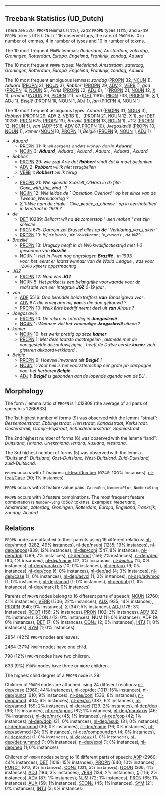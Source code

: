 

--------------------------------------------------------------------------------

## Treebank Statistics (UD_Dutch)

There are 3201 `PROPN` lemmas (14%), 3242 `PROPN` types (11%) and 6749 `PROPN` tokens (3%).
Out of 16 observed tags, the rank of `PROPN` is: 3 in number of lemmas, 4 in number of types and 10 in number of tokens.

The 10 most frequent `PROPN` lemmas: <em>Nederland, Amsterdam, zaterdag, Groningen, Rotterdam, Europa, Engeland, Frankrijk, zondag, Aduard</em>

The 10 most frequent `PROPN` types:  <em>Nederland, Amsterdam, zaterdag, Groningen, Rotterdam, Europa, Engeland, Frankrijk, zondag, Aduard</em>

The 10 most frequent ambiguous lemmas: <em>zondag</em> ([PROPN]() 32, [NOUN]() 1), <em>Aduard</em> ([PROPN]() 31, [NOUN]() 3), <em>Robbert</em> ([PROPN]() 29, [ADV]() 2, [VERB]() 1), <em>god</em> ([PROPN]() 16, [NOUN]() 5), <em>Parijs</em> ([PROPN]() 22, [ADJ]() 6), <em>`</em> ([PROPN]() 21, [NOUN]() 12, [X]() 1), <em>product</em> ([NOUN]() 26, [PROPN]() 21), <em>de</em> ([DET]() 11815, [PRON]() 738, [PROPN]() 19, [X]() 1, [ADJ]() 1), <em>België</em> ([PROPN]() 18, [NOUN]() 1, [ADJ]() 1), <em>jan</em> ([PROPN]() 4, [NOUN]() 1)

The 10 most frequent ambiguous types:  <em>Aduard</em> ([PROPN]() 31, [NOUN]() 3), <em>Robbert</em> ([PROPN]() 29, [ADV]() 2, [VERB]() 1), <em>`</em> ([PROPN]() 21, [NOUN]() 12, [X]() 1), <em>de</em> ([DET]() 10289, [PRON]() 675, [PROPN]() 13), <em>Brazilië</em> ([PROPN]() 13, [NOUN]() 1), <em>JGZ</em> ([PROPN]() 12, [NOUN]() 5), <em>van</em> ([ADP]() 5516, [ADV]() 87, [PROPN]() 10), <em>Joegoslavië</em> ([PROPN]() 10, [NOUN]() 1), <em>kamer</em> ([NOUN]() 10, [PROPN]() 1), <em>België</em> ([PROPN]() 9, [NOUN]() 1, [ADJ]() 1)


* <em>Aduard</em>
  * [PROPN]() 31: <em>ik wil nergens anders wonen dan in <b>Aduard</b></em>
  * [NOUN]() 3: <em><b>Aduard</b> , Aduard , Aduard , Aduard , Aduard , Aduard</em>
* <em>Robbert</em>
  * [PROPN]() 29: <em>wie zegt Arie dat <b>Robbert</b> vindt dat ik moet bedanken</em>
  * [ADV]() 2: <em><b>Robbert</b> wil ik niet terugbellen</em>
  * [VERB]() 1: <em><b>Robbert</b> bel ik terug</em>
* <em>`</em>
  * [PROPN]() 21: <em>Wie speelde Scarlett_O'Hara in de film <b>`</b> Gone_with_the_wind ' ?</em>
  * [NOUN]() 12: <em>Wie leidde de <b>`</b> Operation_Overlord ' op het einde van de Tweede_Wereldoorlog ?</em>
  * [X]() 1: <em>Wie nam de single <b>`</b> Give_peace_a_chance ' op in een hotelbed in Montreal in 1969 ?</em>
* <em>de</em>
  * [DET]() 10289: <em>Bellaart wil na <b>de</b> zomerstop ' uren maken ' met zijn selectie .</em>
  * [PRON]() 675: <em>Daarom zet Brussel alles op <b>de</b> ' Verklaring_van_Laken ' .</em>
  * [PROPN]() 13: <em>bij de lunch , <b>de</b> Volkskrant ; 's_avonds , de NRC .</em>
* <em>Brazilië</em>
  * [PROPN]() 13: <em>Uruguay heeft in de WK-kwalificatiestrijd met 1-0 gewonnen van <b>Brazilië</b> .</em>
  * [NOUN]() 1: <em>Het in Polen nog ongeslagen <b>Brazilië</b> , in 1993 voor_het_eerst en laatst winnaar van de World_League , was voor 12000 kijkers oppermachtig .</em>
* <em>JGZ</em>
  * [PROPN]() 12: <em>Naar één <b>JGZ</b></em>
  * [NOUN]() 5: <em>Het pakket is een belangrijke voorwaarde voor de realisatie van een integrale <b>JGZ</b> 0-19 jaar .</em>
* <em>van</em>
  * [ADP]() 5516: <em>Ono bereidde beide treffers <b>van</b> Yanasigawa voor .</em>
  * [ADV]() 87: <em>die vroeg aan mij <b>van</b> is die dan getrouwd ?</em>
  * [PROPN]() 10: <em>Welk Brits bedrijf neemt deel uit <b>van</b> Airbus ?</em>
* <em>Joegoslavië</em>
  * [PROPN]() 10: <em>De return is zaterdag in <b>Joegoslavië</b> .</em>
  * [NOUN]() 1: <em>Wanneer viel het voormalige <b>Joegoslavië</b> uiteen ?</em>
* <em>kamer</em>
  * [NOUN]() 10: <em>het werkt prettig op deze <b>kamer</b></em>
  * [PROPN]() 1: <em>Met deze laatste maatregelen , alsmede met de voorgestelde discontowijziging , heeft de Duitse eerste <b>kamer</b> zich gisteren akkoord verklaard .</em>
* <em>België</em>
  * [PROPN]() 9: <em>Hoeveel inwoners telt <b>België</b> ?</em>
  * [NOUN]() 1: <em>Voor hen is het voorzitterschap een grote pr-campagne voor het herboren <b>België</b> .</em>
  * [ADJ]() 1: <em><b>België</b> is gebonden aan de lopende agenda van de EU .</em>

## Morphology

The form / lemma ratio of `PROPN` is 1.012808 (the average of all parts of speech is 1.266833).

The 1st highest number of forms (9) was observed with the lemma “straat”: <em>Bessemoerstraat, Ebbingestraat, Herestraat, Kanaalstraat, Kerkstraat, Oosterstraat, Oranje-Vrijstraat, Schuddebeursstraat, Sophiastraat</em>.

The 2nd highest number of forms (6) was observed with the lemma “land”: <em>Duitsland, Finland, Griekenland, Ierland, Rusland, Westland</em>.

The 3rd highest number of forms (5) was observed with the lemma “Duitsland”: <em>Duitsland, Oost-Duitsland, West-Duitsland, Zuid-Duitsland, zuid-Duitsland</em>.

`PROPN` occurs with 2 features: [nl-feat/Number]() (6749; 100% instances), [nl-feat/Case]() (90; 1% instances)

`PROPN` occurs with 3 feature-value pairs: `Case=Gen`, `Number=Plur`, `Number=Sing`

`PROPN` occurs with 3 feature combinations.
The most frequent feature combination is `Number=Sing` (6587 tokens).
Examples: <em>Nederland, Amsterdam, zaterdag, Groningen, Rotterdam, Europa, Engeland, Frankrijk, zondag, Aduard</em>


## Relations

`PROPN` nodes are attached to their parents using 19 different relations: [nl-dep/nmod]() (3282; 49% instances), [nl-dep/nsubj]() (1285; 19% instances), [nl-dep/appos]() (839; 12% instances), [nl-dep/conj]() (547; 8% instances), [nl-dep/dobj]() (469; 7% instances), [nl-dep/root]() (156; 2% instances), [nl-dep/dep]() (94; 1% instances), [nl-dep/name]() (27; 0% instances), [nl-dep/cc]() (14; 0% instances), [nl-dep/parataxis]() (10; 0% instances), [nl-dep/aux]() (9; 0% instances), [nl-dep/cop]() (6; 0% instances), [nl-dep/acl]() (4; 0% instances), [nl-dep/case]() (2; 0% instances), [nl-dep/advcl]() (1; 0% instances), [nl-dep/advmod]() (1; 0% instances), [nl-dep/amod]() (1; 0% instances), [nl-dep/iobj]() (1; 0% instances), [nl-dep/mark]() (1; 0% instances)

Parents of `PROPN` nodes belong to 16 different parts of speech: [NOUN]() (2760; 41% instances), [VERB]() (1506; 22% instances), [AUX]() (935; 14% instances), [PROPN]() (640; 9% instances), [X]() (347; 5% instances), [ADJ]() (178; 3% instances), [ROOT]() (156; 2% instances), [PRON]() (102; 2% instances), [ADV]() (82; 1% instances), [SCONJ]() (12; 0% instances), [NUM]() (11; 0% instances), [ADP]() (9; 0% instances), [DET]() (7; 0% instances), [CONJ]() (2; 0% instances), [INTJ]() (1; 0% instances), [SYM]() (1; 0% instances)

2854 (42%) `PROPN` nodes are leaves.

2464 (37%) `PROPN` nodes have one child.

798 (12%) `PROPN` nodes have two children.

633 (9%) `PROPN` nodes have three or more children.

The highest child degree of a `PROPN` node is 29.

Children of `PROPN` nodes are attached using 24 different relations: [nl-dep/case]() (2960; 44% instances), [nl-dep/det]() (1017; 15% instances), [nl-dep/punct]() (610; 9% instances), [nl-dep/conj]() (536; 8% instances), [nl-dep/nmod]() (404; 6% instances), [nl-dep/cc]() (387; 6% instances), [nl-dep/amod]() (159; 2% instances), [nl-dep/acl]() (129; 2% instances), [nl-dep/dep]() (96; 1% instances), [nl-dep/appos]() (82; 1% instances), [nl-dep/parataxis]() (46; 1% instances), [nl-dep/mark]() (45; 1% instances), [nl-dep/cop]() (42; 1% instances), [nl-dep/dobj]() (31; 0% instances), [nl-dep/nsubj]() (31; 0% instances), [nl-dep/nummod]() (30; 0% instances), [nl-dep/name]() (26; 0% instances), [nl-dep/advmod]() (24; 0% instances), [nl-dep/compound:prt]() (4; 0% instances), [nl-dep/advcl]() (1; 0% instances), [nl-dep/aux]() (1; 0% instances), [nl-dep/det:nummod]() (1; 0% instances), [nl-dep/expl]() (1; 0% instances), [nl-dep/neg]() (1; 0% instances)

Children of `PROPN` nodes belong to 16 different parts of speech: [ADP]() (2960; 44% instances), [DET]() (1019; 15% instances), [PROPN]() (640; 10% instances), [PUNCT]() (610; 9% instances), [CONJ]() (361; 5% instances), [NOUN]() (288; 4% instances), [ADJ]() (184; 3% instances), [VERB]() (134; 2% instances), [X]() (116; 2% instances), [ADV]() (87; 1% instances), [NUM]() (72; 1% instances), [PRON]() (65; 1% instances), [AUX]() (59; 1% instances), [SCONJ]() (45; 1% instances), [SYM]() (21; 0% instances), [INTJ]() (3; 0% instances)

